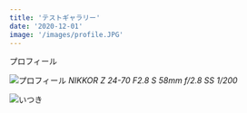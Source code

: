 ```yaml
---
title: 'テストギャラリー'
date: '2020-12-01'
image: '/images/profile.JPG'
---
```


プロフィール

![プロフィール](/images/profile.JPG)
*NIKKOR Z 24-70 F2.8 S 58mm f/2.8 SS 1/200*

![いつき](/images/DSC_6696.JPG)